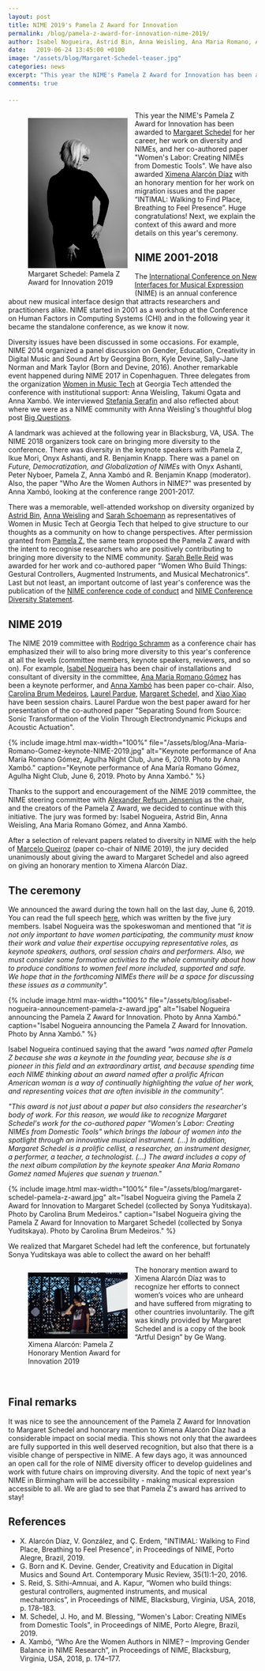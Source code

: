```yaml
---
layout: post
title: NIME 2019's Pamela Z Award for Innovation
permalink: /blog/pamela-z-award-for-innovation-nime-2019/
author: Isabel Nogueira, Astrid Bin, Anna Weisling, Ana Maria Romano, Anna Xambó
date:   2019-06-24 13:45:00 +0100
image: "/assets/blog/Margaret-Schedel-teaser.jpg"
categories: news
excerpt: "This year the NIME's Pamela Z Award for Innovation has been awarded to Margaret Schedel for her career, her work on diversity and NIMEs, and her co-authored paper 'Women's Labor: Creating NIMEs from Domestic Tools'. We have also awarded Ximena Alarcón Díaz with an honorary mention for her work on migration issues and the paper 'INTIMAL: Walking to Find Place, Breathing to Feel Presence'. Huge congratulations! Next, we explain the context of this award and more details on this year's ceremony."
comments: true

---
```



<figure style="float:left;margin-right:15px;max-width:40%">
   <img src="/assets/blog/Margaret-Schedel.jpg"
      alt="Margaret Schedel: Pamela Z Award for Innovation 2019"/>
   <figcaption>Margaret Schedel: Pamela Z Award for Innovation 2019</figcaption>
</figure>

This year the NIME's Pamela Z Award for Innovation has been awarded to [Margaret Schedel](http://www.schedel.net/) for her career, her work on diversity and NIMEs, and her co-authored paper "Women's Labor: Creating NIMEs from Domestic Tools". We have also awarded [Ximena Alarcón Díaz](http://ximenaalarcon.net/) with an honorary mention for her work on migration issues and the paper “INTIMAL: Walking to Find Place, Breathing to Feel Presence”. Huge congratulations! Next, we explain the context of this award and more details on this year's ceremony.  


## NIME 2001-2018

The [International Conference on New Interfaces for Musical Expression](http://www.nime.org/) (NIME) is an annual conference about new musical interface design that attracts researchers and practitioners alike. NIME started in 2001 as a workshop at the Conference on Human Factors in Computing Systems (CHI) and in the following year it became the standalone conference, as we know it now.  

Diversity issues have been discussed in some occasions. For example, NIME 2014 organized a panel discussion on Gender, Education, Creativity in Digital Music and Sound Art by Georgina Born, Kyle Devine, Sally-Jane Norman and Mark Taylor (Born and Devine, 2016). Another remarkable event happened during NIME 2017 in Copenhaguen. Three delegates from the organization [Women in Music Tech](https://womeninmusictech.gatech.edu/) at Georgia Tech attended the conference with institutional support: Anna Weisling, Takumi Ogata and Anna Xambó. We interviewed [Stefania Serafin](https://womeninmusictech.gatech.edu/2017/11/an-interview-with-stefania-serafin/) and also reflected about where we were as a NIME community with Anna Weisling's thoughtful blog post [Big Questions](https://womeninmusictech.gatech.edu/2017/11/big-questions/).

A landmark was achieved at the following year in Blacksburg, VA, USA. The NIME 2018 organizers took care on bringing more diversity to the conference. There was diversity in the keynote speakers with Pamela Z, Ikue Mori, Onyx Ashanti, and R. Benjamin Knapp. There was a panel on *Future, Democratization, and Globalization of NIMEs* with Onyx Ashanti,
Peter Nyboer, Pamela Z, Anna Xambó and R. Benjamin Knapp (moderator). Also, the paper "Who Are the Women Authors in NIME?" was presented by Anna Xambó, looking at the conference range 2001-2017.

There was a memorable, well-attended workshop on diversity organized by [Astrid Bin](https://www.astridbin.com/), [Anna Weisling](http://www.aweisling.com/) and [Sarah Schoemann](https://www.sarahschoemann.com/) as representatives of Women in Music Tech at Georgia Tech that helped to give structure to our thoughts as a community on how to change perspectives. After permission granted from [Pamela Z](http://www.pamelaz.com/), the same team proposed the Pamela Z award with the intent to recognise researchers who are positively contributing to bringing more diversity to the NIME community. [Sarah Belle Reid](https://www.sarahbellereid.com/) was awarded for her work and co-authored paper "Women Who Build Things: Gestural Controllers, Augmented Instruments, and Musical Mechatronics". Last but not least, an important outcome of last year's conference was the publication of the [NIME conference code of conduct](http://www.nime.org/code-of-conduct/) and [NIME Conference Diversity Statement](http://www.nime.org/diversity/).

## NIME 2019

The NIME 2019 committee with [Rodrigo Schramm](http://professor.ufrgs.br/rschramm) as a conference chair has emphasized their will to also bring more diversity to this year's conference at all the levels (committee members, keynote speakers, reviewers, and so on). For example, [Isabel Nogueira](https://soundcloud.com/isabel-porto-nogueira) has been chair of installations and consultant of diversity in the committee, [Ana Maria Romano Gómez](https://www.audiblewomen.com/?listing=ana-maria-romano-gomez) has been a keynote performer, and [Anna Xambó](http://annaxambo.me) has been paper co-chair. Also, [Carolina Brum Medeiros](http://www.carolinabrum.com/?page_id=1069), [Laurel Pardue](http://eecs.qmul.ac.uk/profiles/parduelaurel.html), [Margaret Schedel](http://www.schedel.net/), and [Xiao Xiao](https://www.media.mit.edu/people/x_x/overview/) have been session chairs. Laurel Pardue won the best paper award for her presentation of the co-authored paper "Separating Sound from Source: Sonic Transformation of the Violin Through
Electrondynamic Pickups and Acoustic Actuation".  

{% include image.html
max-width="100%" file="/assets/blog/Ana-Maria-Romano-Gomez-keynote-NIME-2019.jpg" alt="Keynote performance of Ana María Romano Gómez, Agulha Night Club, June 6, 2019. Photo by Anna Xambó." caption="Keynote performance of Ana María Romano Gómez, Agulha Night Club, June 6, 2019. Photo by Anna Xambó." %}

Thanks to the support and encouragement of the NIME 2019 committee, the NIME steering committee with [Alexander Refsum Jensenius](http://www.arj.no/) as the chair, and the creators of the Pamela Z Award, we decided to continue with this initiative. The jury was formed by: Isabel Nogueira, Astrid Bin, Anna Weisling, Ana Maria Romano Gómez, and Anna Xambó.

After a selection of relevant papers related to diversity in NIME with the help of [Marcelo Queiroz](https://www.ime.usp.br/~mqz/) (paper co-chair of NIME 2019), the jury decided unanimously about giving the award to Margaret Schedel and also agreed on giving an honorary mention to Ximena Alarcón Díaz.

## The ceremony

We announced the award during the town hall on the last day, June 6, 2019. You can read the full speech [here](/assets/downloads/Pamela-Z-Award-for-Innovation-NIME-2019.pdf), which was written by the five jury members. Isabel Nogueira was the spokeswoman and mentioned that *"it is not only important to have women participating, the community must know their work and value their expertise occupying representative roles, as keynote speakers, authors, oral session chairs and performers. Also, we must consider some formative activities to the whole community about how to produce conditions to women feel more included, supported and safe. We hope that in the forthcoming NIMEs there will be a space for discussing these issues as a community".*

{% include image.html
max-width="100%" file="/assets/blog/isabel-nogueira-announcement-pamela-z-award.jpg" alt="Isabel Nogueira announcing the Pamela Z Award for Innovation. Photo by Anna Xambó." caption="Isabel Nogueira announcing the Pamela Z Award for Innovation. Photo by Anna Xambó." %}

Isabel Nogueira continued saying that the award *"was named after Pamela Z because she was a keynote in the founding year, because she is a pioneer in this field and an extraordinary artist, and because spending time each NIME thinking about an award named after a prolific African American woman is a way of continually highlighting the value of her work, and representing voices that are often invisible in the community".*


*"This award is not just about a paper but also considers the researcher's body of work.
For this reason, we would like to recognize Margaret Schedel's work for the co-authored paper "Women's Labor: Creating NIMEs from Domestic Tools" which brings the labour of women into the spotlight through an innovative musical instrument. (...) In addition, Margaret Schedel is a prolific cellist, a researcher, an instrument designer, a performer, a teacher, a technologist. (...) The award includes a copy of the next album compilation by the keynote speaker Ana Maria Romano Gomez named Mujeres que suenan y truenan."*

{% include image.html
max-width="100%" file="/assets/blog/margaret-schedel-pamela-z-award.jpg" alt="Isabel Nogueira giving the Pamela Z Award for Innovation to Margaret Schedel (collected by Sonya Yuditskaya). Photo by Carolina Brum Medeiros." caption="Isabel Nogueira giving the Pamela Z Award for Innovation to Margaret Schedel (collected by Sonya Yuditskaya). Photo by Carolina Brum Medeiros." %}

We realized that Margaret Schedel had left the conference, but fortunately Sonya Yuditskaya was able to collect the award on her behalf!

<figure style="float:left;margin-right:15px;max-width:40%">
   <img src="/assets/blog/Ximena-Alarcon.jpg"
      alt="Ximena Alarcón: Pamela Z Honorary Mention Award for Innovation 2019"/>
   <figcaption>Ximena Alarcón: Pamela Z Honorary Mention Award for Innovation 2019</figcaption>
</figure>

The honorary mention award to Ximena Alarcón Díaz was to recognize her efforts to connect women’s voices who are unheard and have suffered from migrating to other countries involuntarily. The gift was kindly provided by Margaret Schedel and is a copy of the book “Artful Design” by Ge Wang.



<br /><br /><br /><br />

## Final remarks

It was nice to see the announcement of the Pamela Z Award for Innovation to Margaret Schedel and honorary mention to Ximena Alarcón Díaz had a considerable impact on social media. This shows not only that the awardees are fully supported in this well deserved recognition, but also that there is a visible change of perspective in NIME. A few days ago, it was announced an open call for the role of NIME diversity officer to develop guidelines and work with future chairs on improving diversity. And the topic of next year's NIME in Birmingham will be accessibility - making musical expression accessible to all. We are glad to see that Pamela Z's award has arrived to stay!


## References

* X. Alarcón Díaz, V. González, and Ç. Erdem, "INTIMAL: Walking to Find Place, Breathing to Feel Presence", in Proceedings of NIME, Porto Alegre, Brazil, 2019.
* G. Born and K. Devine. Gender, Creativity and Education in Digital Musics and Sound Art. Contemporary Music Review, 35(1):1–20, 2016.
* S. Reid, S. Sithi-Amnuai, and A. Kapur, “Women who build things: gestural controllers, augmented instruments, and musical mechatronics”, in Proceedings of NIME, Blacksburg, Virginia, USA, 2018, p. 178–183.
* M. Schedel, J. Ho, and M. Blessing, "Women's Labor: Creating NIMEs from Domestic Tools", in Proceedings of NIME, Porto Alegre, Brazil, 2019.
* A. Xambó, “Who Are the Women Authors in NIME? – Improving Gender Balance in NIME Research”, in Proceedings of NIME, Blacksburg, Virginia, USA, 2018, p. 174–177.
